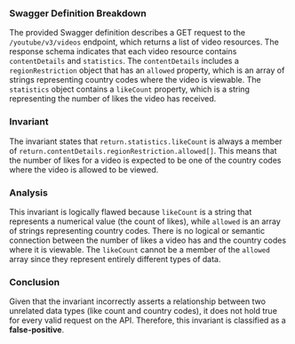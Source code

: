 ### Swagger Definition Breakdown
The provided Swagger definition describes a GET request to the `/youtube/v3/videos` endpoint, which returns a list of video resources. The response schema indicates that each video resource contains `contentDetails` and `statistics`. The `contentDetails` includes a `regionRestriction` object that has an `allowed` property, which is an array of strings representing country codes where the video is viewable. The `statistics` object contains a `likeCount` property, which is a string representing the number of likes the video has received.

### Invariant
The invariant states that `return.statistics.likeCount` is always a member of `return.contentDetails.regionRestriction.allowed[]`. This means that the number of likes for a video is expected to be one of the country codes where the video is allowed to be viewed.

### Analysis
This invariant is logically flawed because `likeCount` is a string that represents a numerical value (the count of likes), while `allowed` is an array of strings representing country codes. There is no logical or semantic connection between the number of likes a video has and the country codes where it is viewable. The `likeCount` cannot be a member of the `allowed` array since they represent entirely different types of data. 

### Conclusion
Given that the invariant incorrectly asserts a relationship between two unrelated data types (like count and country codes), it does not hold true for every valid request on the API. Therefore, this invariant is classified as a **false-positive**.
